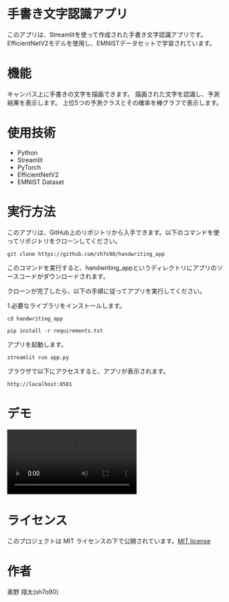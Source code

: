 # 手書き文字認識アプリ
このアプリは、Streamlitを使って作成された手書き文字認識アプリです。
EfficientNetV2モデルを使用し、EMNISTデータセットで学習されています。

# 機能
キャンバス上に手書きの文字を描画できます。
描画された文字を認識し、予測結果を表示します。
上位5つの予測クラスとその確率を棒グラフで表示します。

# 使用技術

* Python
* Streamlit
* PyTorch
* EfficientNetV2
* EMNIST Dataset

# 実行方法
このアプリは、GitHub上のリポジトリから入手できます。以下のコマンドを使ってリポジトリをクローンしてください。

```git clone https://github.com/sh7o90/handwriting_app```

このコマンドを実行すると、handwriting_appというディレクトリにアプリのソースコードがダウンロードされます。

クローンが完了したら、以下の手順に従ってアプリを実行してください。

1.必要なライブラリをインストールします。

```cd handwriting_app```

```pip install -r requirements.txt```

アプリを起動します。

```streamlit run app.py```

ブラウザで以下にアクセスすると、アプリが表示されます。

```http://localhost:8501```

# デモ
![Video Demo](demo.mp4)

# ライセンス
このプロジェクトは MIT ライセンスの下で公開されています。[MIT license](https://en.wikipedia.org/wiki/MIT_License)

# 作者
奥野 翔太(sh7o90)
